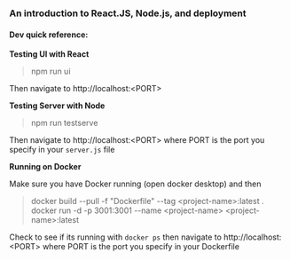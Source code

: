 ### An introduction to React.JS, Node.js, and deployment

#### Dev quick reference:

**Testing UI with React**
>npm run ui

Then navigate to http://localhost:<PORT\>

**Testing Server with Node**
>npm run testserve

Then navigate to http://localhost:<PORT\> where PORT is the port you specify in your `server.js` file

**Running on Docker**

Make sure you have Docker running (open docker desktop) and then
>docker build --pull -f "Dockerfile" --tag <project-name\>:latest .
docker run -d -p 3001:3001 --name <project-name\> <project-name\>:latest

Check to see if its running with `docker ps` then navigate to http://localhost:<PORT\> where PORT is the port you specify in your Dockerfile